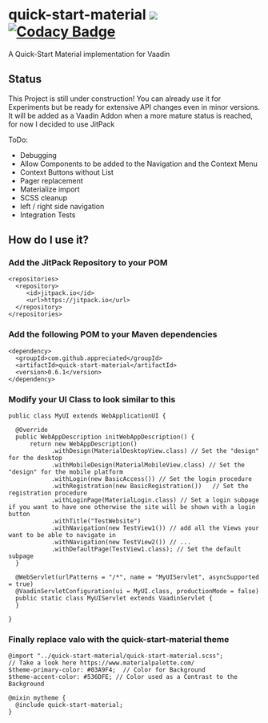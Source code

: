 # quick-start-material [![](https://jitpack.io/v/appreciated/quick-start-material.svg)](https://jitpack.io/#appreciated/quick-start-material) [![Codacy Badge](https://api.codacy.com/project/badge/Grade/ebd859c2020b430790380477ab0551ef)](https://www.codacy.com/app/appreciated/quick-start-material?utm_source=github.com&amp;utm_medium=referral&amp;utm_content=appreciated/quick-start-material&amp;utm_campaign=Badge_Grade)
A Quick-Start Material implementation for Vaadin

## Status
This Project is still under construction! You can already use it for Experiments but be ready for extensive API changes even in minor versions. 
It will be added as a Vaadin Addon when a more mature status is reached, for now I decided to use JitPack

ToDo:
* Debugging
* Allow Components to be added to the Navigation and the Context Menu 
* Context Buttons without List 
* Pager replacement
* Materialize import
* SCSS cleanup
* left / right side navigation
* Integration Tests

## How do I use it?

### Add the JitPack Repository to your POM

    <repositories>
      <repository>
         <id>jitpack.io</id>
         <url>https://jitpack.io</url>
      </repository>
    </repositories>

### Add the following POM to your Maven dependencies
  
    <dependency>
      <groupId>com.github.appreciated</groupId>
      <artifactId>quick-start-material</artifactId>
      <version>0.6.1</version>
    </dependency>
  
### Modify your UI Class to look similar to this
  
    public class MyUI extends WebApplicationUI {

      @Override
      public WebAppDescription initWebAppDescription() {
          return new WebAppDescription()
                .withDesign(MaterialDesktopView.class) // Set the "design" for the desktop
                .withMobileDesign(MaterialMobileView.class) // Set the "design" for the mobile platform
                .withLogin(new BasicAccess()) // Set the login procedure
                .withRegistration(new BasicRegistration())   // Set the registration procedure
                .withLoginPage(MaterialLogin.class) // Set a login subpage if you want to have one otherwise the site will be shown with a login button
                .withTitle("TestWebsite")
                .withNavigation(new TestView1()) // add all the Views your want to be able to navigate in
                .withNavigation(new TestView2()) // ...
                .withDefaultPage(TestView1.class); // Set the default subpage
      }

      @WebServlet(urlPatterns = "/*", name = "MyUIServlet", asyncSupported = true)
      @VaadinServletConfiguration(ui = MyUI.class, productionMode = false)
      public static class MyUIServlet extends VaadinServlet {
      }
      
    }

### Finally replace valo with the quick-start-material theme 
  
    @import "../quick-start-material/quick-start-material.scss";
    // Take a look here https://www.materialpalette.com/
    $theme-primary-color: #03A9F4;  // Color for Background 
    $theme-accent-color: #536DFE; // Color used as a Contrast to the Background 

    @mixin mytheme {
      @include quick-start-material;
    }
